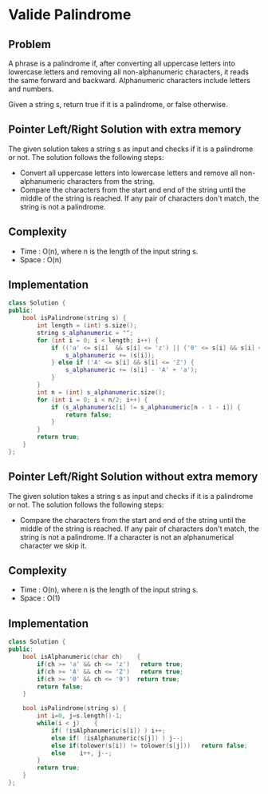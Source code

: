 <h1> Valide Palindrome </h1>

<h2> Problem </h2> 

A phrase is a palindrome if, after converting all uppercase letters into lowercase letters and removing all non-alphanumeric characters, it reads the same forward and backward. Alphanumeric characters include letters and numbers.

Given a string s, return true if it is a palindrome, or false otherwise.

<h2> Pointer Left/Right Solution with extra memory</h2>

The given solution takes a string s as input and checks if it is a palindrome or not. The solution follows the following steps:

* Convert all uppercase letters into lowercase letters and remove all non-alphanumeric characters from the string.
* Compare the characters from the start and end of the string until the middle of the string is reached. If any pair of characters don't match, the string is not a palindrome.

<h2> Complexity </h2>

* Time : O(n), where n is the length of the input string s.
* Space : O(n)

<h2> Implementation </h2>

```cpp
class Solution {
public:
    bool isPalindrome(string s) {
        int length = (int) s.size();
        string s_alphanumeric = "";
        for (int i = 0; i < length; i++) {
            if (('a' <= s[i]  && s[i] <= 'z') || ('0' <= s[i] && s[i] <= '9')) {
                s_alphanumeric += (s[i]);
            } else if ('A' <= s[i] && s[i] <= 'Z') {
                s_alphanumeric += (s[i] - 'A' + 'a');
            }
        }
        int n = (int) s_alphanumeric.size();
        for (int i = 0; i < n/2; i++) {
            if (s_alphanumeric[i] != s_alphanumeric[n - 1 - i]) {
                return false;
            }
        }
        return true;
    }
};
```

<h2> Pointer Left/Right Solution without extra memory </h2>

The given solution takes a string s as input and checks if it is a palindrome or not. The solution follows the following steps:

* Compare the characters from the start and end of the string until the middle of the string is reached. If any pair of characters don't match, the string is not a palindrome. If a character is not an alphanumerical character we skip it.

<h2> Complexity </h2>

* Time : O(n), where n is the length of the input string s.
* Space : O(1)

<h2> Implementation </h2>

```cpp
class Solution {
public:
    bool isAlphanumeric(char ch)    {
        if(ch >= 'a' && ch <= 'z')   return true;
        if(ch >= 'A' && ch <= 'Z')   return true;
        if(ch >= '0' && ch <= '9')  return true;
        return false;
    }

    bool isPalindrome(string s) {
        int i=0, j=s.length()-1;
        while(i < j)    {
            if( !isAlphanumeric(s[i]) ) i++;  
            else if( !isAlphanumeric(s[j]) ) j--;
            else if(tolower(s[i]) != tolower(s[j]))   return false;
            else    i++, j--;
        }
        return true;
    }
};
```
